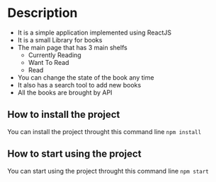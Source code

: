 # Description
   
* It is a simple application implemented using ReactJS
* It is a small Library for books
* The main page that has 3 main shelfs
    * Currently Reading
    * Want To Read
    * Read
* You can change the state of the book any time
* It also has a search tool to add new books
* All the books are brought by API

## How to install the project
  
You can install the project throught this command line `npm install` 

## How to start using the project
  
You can start using the project throught this command line `npm start` 